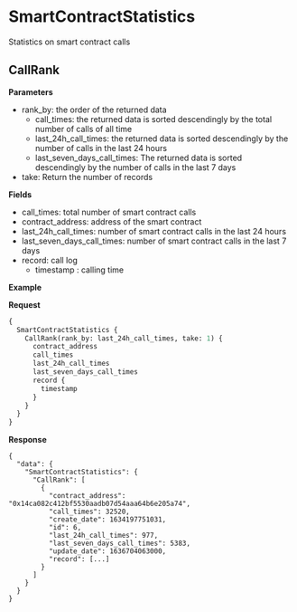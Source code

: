 # SmartContractStatistics

Statistics on smart contract calls

## CallRank

**Parameters**

- rank_by: the order of the returned data
  - call_times: the returned data is sorted descendingly by the total number of calls of all time
  - last_24h_call_times: the returned data is sorted descendingly by the number of calls in the last 24 hours
  - last_seven_days_call_times: The returned data is sorted descendingly by the number of calls in the last 7 days
- take: Return the number of records

**Fields**

- call_times: total number of smart contract calls
- contract_address: address of the smart contract
- last_24h_call_times: number of smart contract calls in the last 24 hours
- last_seven_days_call_times: number of smart contract calls in the last 7 days
- record: call log
  - timestamp : calling time

**Example**

**Request**

```graphql
{
  SmartContractStatistics {
    CallRank(rank_by: last_24h_call_times, take: 1) {
      contract_address
      call_times
      last_24h_call_times
      last_seven_days_call_times
      record {
        timestamp
      }
    }
  }
}
```

**Response**

```shell
{
  "data": {
    "SmartContractStatistics": {
      "CallRank": [
        {
          "contract_address": "0x14ca082c412bf5530aadb07d54aaa64b6e205a74",
          "call_times": 32520,
          "create_date": 1634197751031,
          "id": 6,
          "last_24h_call_times": 977,
          "last_seven_days_call_times": 5383,
          "update_date": 1636704063000,
          "record": [...]
        }
      ]
    }
  }
}

```
